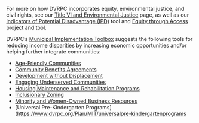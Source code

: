 For more on how DVRPC incorporates equity, environmental justice, and civil rights, see our [Title VI and Environmental Justice](https://www.dvrpc.org/GetInvolved/TitleVI/) page, as well as our [Indicators of Potential Disadvantage (IPD)](https://www.dvrpc.org/webmaps/IPD/) tool and [Equity through Access](https://www.dvrpc.org/ETA/) project and tool.

DVRPC’s [Municipal Implementation Toolbox](https://www.dvrpc.org/Plan/MIT/) suggests the following tools for reducing income disparities by increasing economic opportunities and/or helping further integrate communities:

* [Age-Friendly Communities](https://www.dvrpc.org/Plan/MIT/agefriendlycommunities)
* [Community Benefits Agreements](https://www.dvrpc.org/Plan/MIT/communitybenefitsagreementscbas)
* [Development without Displacement](https://www.dvrpc.org/Plan/MIT/developmentwithoutdisplacement)
* [Engaging Underserved Communities](https://www.dvrpc.org/Plan/MIT/engagingunderservedcommunities)
* [Housing Maintenance and Rehabilitation Programs](https://www.dvrpc.org/Plan/MIT/housingmaintenanceandrehabilitationprograms)
* [Inclusionary Zoning](https://www.dvrpc.org/Plan/MIT/inclusionaryzoning)
* [Minority and Women-Owned Business Resources](https://www.dvrpc.org/Plan/MIT/minorityandwomen-ownedbusinessresources)
* [Universal Pre-Kindergarten Programs](https://www.dvrpc.org/Plan/MIT/universalpre-kindergartenprograms